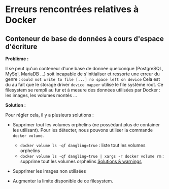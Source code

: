 # Erreurs rencontrées relatives à Docker

## Conteneur de base de données à cours d'espace d'écriture
**Problème :**

Il se peut qu'un conteneur d'une base de donnée quelconque (PostgreSQL, MySql, MariaDB ...) soit incapable de s'initialiser et ressorte une erreur du genre :
`could not write to file [...] no space left on device`
Cela est du au fait que le storage driver `device mapper` utilise le file système root. Ce filesystem se rempli au fur et à mesure des données utilisées par Docker : les images, les volumes montés ...

**Solution :**

Pour régler cela, il y a plusieurs solutions :
* Supprimer tout les volumes orphelins (ne possédant plus de container les utilisant). Pour les détecter, nous pouvons utiliser la commande `docker volume`.
  * `docker volume ls -qf dangling=true` : liste tout les volumes orphelins
  * `docker volume ls -qf dangling=true | xargs -r docker volume rm` : supprime tout les volumes orphelins
[Solutions & warnings](https://github.com/chadoe/docker-cleanup-volumes)

* Supprimer les images non utilisées
* Augmenter la limite disponible de ce filesystem.
